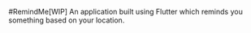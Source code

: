 #RemindMe[WIP]
An application built using Flutter which reminds you something based on your location.
